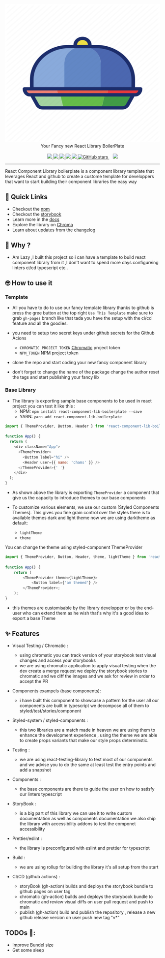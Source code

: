 <p align="center">
<img
    width="650"
    height="450"
    src="https://raw.githubusercontent.com/ChamsBouzaiene/react-component-lib-boilerplate/main/stories/assets/logo.png"
  />
<br />
Your Fancy new React Library BoilerPlate
<br /><br />
<a href="https://github.com/ChamsBouzaiene/react-component-lib-boilerplate/actions/workflows/chromatic.yml">
<img src="https://github.com/ChamsBouzaiene/react-component-lib-boilerplate/actions/workflows/chromatic.yml/badge.svg?branch=main" />
</a>
<a href="https://npm.im/react-component-lib-boilerplate">
<img src="https://img.shields.io/npm/v/react-component-lib-boilerplate.svg" />
</a>
<a href="https://npm.im/react-component-lib-boilerplate">
<img src="https://badgen.net/npm/dw/react-component-lib-boilerplate" />
</a>
<a href="https://github.com/ChamsBouzaiene/react-component-lib-boilerplate/blob/main/LICENSE">
<img src="https://badgen.now.sh/badge/license/apache2" />
</a>
<a href="https://bundlephobia.com/result?p=react-component-lib-boilerplate">
<img src="https://badgen.net/bundlephobia/minzip/react-component-lib-boilerplate" />
</a>
<a href="https://github.com/ChamsBouzaiene/react-component-lib-boilerplate/reaviz">
<img alt="GitHub stars" src="https://img.shields.io/github/stars/ChamsBouzaiene/react-component-lib-boilerplate?style=social" />
</a>&nbsp;&nbsp;
<a href="https://discord.gg/ATTvQVug">
<img src="https://img.shields.io/discord/844715176895840286?label=discord" />
</a>

</p>

---

React Component Library boilerplate is a component library template that leverages React and github to create
a custome template for developpers that want to start building their component libraries the easy way

## 🚀 Quick Links

- Checkout the [npm](https://www.npmjs.com/package/react-component-lib-boilerplate)
- Checkout the [storybook](https://chamsbouzaiene.github.io/react-component-lib-boilerplate/)
- Learn more in the [docs](https://chamsbouzaiene.github.io/react-component-lib-boilerplate/?path=/story/docs-getting-started-quick-start--page)
- Explore the library on [Chroma](https://www.chromatic.com/library?appId=609c917d0b987a00390d989b)
- Learn about updates from the [changelog](CHANGELOG.md)

## 🤔 Why ?

- Am Lazy ,I built this project so i can have a template to build react component library from it ,I don't want to spend more days configureing linters ci/cd typescript etc..

## 🤓 How to use it

### Template

- All you have to do to use our fancy template library thanks to github is press the gree button at the top right `Use This Template` make sure to grab `gh-pages` branch like that tada you have the setup with the ci/cd feature and all the goodies.

- you need to setup two secret keys under github secrets for the Github Acions

  - `CHROMATIC_PROJECT_TOKEN` [Chromatic](https://www.chromatic.com/) project token
  - `NPM_TOKEN` [NPM](https://www.npm.com/) project token

- clone the repo and start coding your new fancy component library

- don't forget to change the name of the package change the author reset the tags and start publishing your fancy lib

### Base Library

- The library is exporting sample base components to be used in react project you can test it like this :
  - NPM: `npm install react-component-lib-boilerplate --save`
  - YARN: `yarn add react-component-lib-boilerplate`

```js
import { ThemeProvider, Button, Header } from 'react-component-lib-boilerplate';

function App() {
  return (
    <div className="App">
      <ThemeProvider>
        <Button label="hi" />
        <Header user={{ name: 'chams' }} />
      </ThemeProvider>{' '}
    </div>
  );
}
```

- As shown above the library is exporting `ThemeProvider` a component that give us the capacity to introduce themes to our base components

- To customize various elements, we use our custom [Styled Components Themes]. This gives you fine grain control over the styles there is to available themes dark and light theme now we are using darktheme as default:

  - `lightTheme`
  - `theme`

You can change the theme using styled-component ThemeProvider

```js
import { ThemeProvider, Button, Header, theme, lightTheme } from 'react-component-lib-boilerplate';

function App() {
    return (
        <ThemeProvider theme={lightTheme}>
            <Button label={'am themed'} />
        </ThemeProvider>;
    );
}
```

- this themes are customisable by the library developper or by the end-user who can extend them as he wish that's why it's a good idea to export a base Theme

## ✨ Features

- Visual Testing / Chromatic :

  - using chromatic you can track version of your storybook test visual changes and access your storybooks
  - we are using chromatic application to apply visual testing when the dev create a merge request we deploy the storybook stories to chromatic and we diff the images and we ask for review in order to accept the PR

- Components exampels (base components):

  - i have built this component to showcase a pattern for the user all our components are built in typescript we decompose all of them to styled/test/stories/component

- Styled-system / styled-components :

  - this two libraries are a match made in heaven we are using them to enhance the development experience , using the theme we are able to create props variants that make our style props determinstic.

- Testing :

  - we are using react-testing-library to test most of our components and we advise you to do the same at least test the entry points and add a snapshot

- Components :

  - the base components are there to guide the user on how to satisfy our linters typescript

- StoryBook :

  - is a big part of this library we can use it to write custom documentation as well as components documentation we also ship the library with accessibility addons to test the componet accessibility

- Prettier/eslint :

  - the library is preconfigured with eslint and prettier for typescript

- Build :

  - we are using rollup for building the library it's all setup from the start

- CI/CD (github actions) :
  - storyBook (gh-action) builds and deploys the storybook bundle to github pages on user tag
  - chromatic (gh-action) builds and deploys the storybook bundle to chromatic and review visual diffs on user pull request and push to main
  - publish (gh-action) build and publish the repository , release a new github release version on user push new tag "v\*"

## TODOs 🤯:

- Improve Bundel size
- Get some sleep

